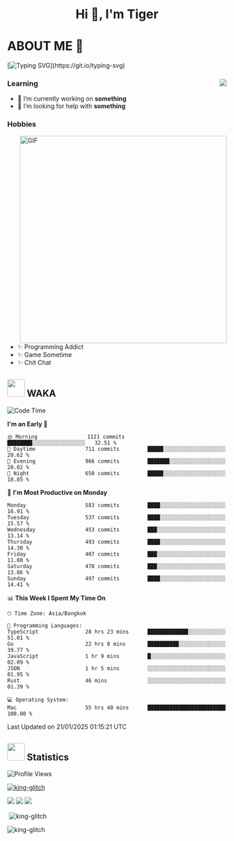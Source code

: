 <h1 align="center">Hi 👋, I'm Tiger</h1>




# ABOUT ME 💬

[![Typing SVG](https://readme-typing-svg.herokuapp.com?color=22F771&vCenter=true&lines=A+perssionate+developer+from+nowhere.)](https://git.io/typing-svg)

<div>
 <img align="right" src="https://spotify-github-profile.vercel.app/api/view?uid=12129734423&cover_image=false&theme=default&bar_color=22d016&bar_color_cover=true" />
 <h3>Learning</h3>
 
 <ul>
  <li>🔭 I’m currently working on <b>something</b></li>
  <li>🤝 I’m looking for help with <b>something</b></li>
 </ul>
 
</div>
<div>
 <h3>Hobbies</h3>
 <img align="right" height="475px"  alt="GIF" src="https://i.pinimg.com/originals/1f/b7/db/1fb7dbee557e5ed509f7517da8a84d58.gif" />
 <ul>
  <li>✨ Programming Addict</li>
  <li>✨ Game Sometime</li>
  <li>✨ Chit Chat</li>
 </ul>
 
</div>



## <img height="40" src="https://raw.githubusercontent.com/innng/innng/master/assets/kyubey.gif"/> WAKA

<!--START_SECTION:waka-->
![Code Time](http://img.shields.io/badge/Code%20Time-3%2C158%20hrs%2045%20mins-blue)

**I'm an Early 🐤** 

```text
🌞 Morning                1121 commits        ████████░░░░░░░░░░░░░░░░░   32.51 % 
🌆 Daytime                711 commits         █████░░░░░░░░░░░░░░░░░░░░   20.62 % 
🌃 Evening                966 commits         ███████░░░░░░░░░░░░░░░░░░   28.02 % 
🌙 Night                  650 commits         █████░░░░░░░░░░░░░░░░░░░░   18.85 % 
```
📅 **I'm Most Productive on Monday** 

```text
Monday                   583 commits         ████░░░░░░░░░░░░░░░░░░░░░   16.91 % 
Tuesday                  537 commits         ████░░░░░░░░░░░░░░░░░░░░░   15.57 % 
Wednesday                453 commits         ███░░░░░░░░░░░░░░░░░░░░░░   13.14 % 
Thursday                 493 commits         ████░░░░░░░░░░░░░░░░░░░░░   14.30 % 
Friday                   407 commits         ███░░░░░░░░░░░░░░░░░░░░░░   11.80 % 
Saturday                 478 commits         ███░░░░░░░░░░░░░░░░░░░░░░   13.86 % 
Sunday                   497 commits         ████░░░░░░░░░░░░░░░░░░░░░   14.41 % 
```


📊 **This Week I Spent My Time On** 

```text
🕑︎ Time Zone: Asia/Bangkok

💬 Programming Languages: 
TypeScript               28 hrs 23 mins      █████████████░░░░░░░░░░░░   51.01 % 
Go                       22 hrs 8 mins       ██████████░░░░░░░░░░░░░░░   39.77 % 
JavaScript               1 hr 9 mins         █░░░░░░░░░░░░░░░░░░░░░░░░   02.09 % 
JSON                     1 hr 5 mins         ░░░░░░░░░░░░░░░░░░░░░░░░░   01.95 % 
Rust                     46 mins             ░░░░░░░░░░░░░░░░░░░░░░░░░   01.39 % 

💻 Operating System: 
Mac                      55 hrs 40 mins      █████████████████████████   100.00 % 
```


 Last Updated on 21/01/2025 01:15:21 UTC
<!--END_SECTION:waka-->
## <img height="40" src="https://raw.githubusercontent.com/innng/innng/master/assets/kyubey.gif"/> Statistics
![Profile Views](https://komarev.com/ghpvc/?username=king-glitch)  

<p align="left"> 
 <a href="https://github.com/ryo-ma/github-profile-trophy">
  <img src="https://github-profile-trophy.vercel.app/?username=king-glitch&theme=dracula" alt="king-glitch" />
 </a> </p>

![](https://github-profile-summary-cards.vercel.app/api/cards/profile-details?username=king-glitch&theme=dracula)
![](https://github-profile-summary-cards.vercel.app/api/cards/stats?username=king-glitch&theme=dracula) 
![](https://github-profile-summary-cards.vercel.app/api/cards/productive-time?username=king-glitch&theme=dracula)


<p>&nbsp;<img align="center" src="https://github-readme-stats.vercel.app/api?username=king-glitch&theme=dracula" alt="king-glitch" /></p>

<p><img align="center" src="https://github-readme-streak-stats.herokuapp.com/?user=king-glitch&theme=dracula" alt="king-glitch" /></p>
